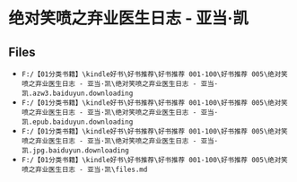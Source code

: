 # 绝对笑喷之弃业医生日志 - 亚当·凯

## Files

- `F:/【01分类书籍】\kindle好书\好书推荐\好书推荐 001-100\好书推荐 005\绝对笑喷之弃业医生日志 - 亚当·凯\绝对笑喷之弃业医生日志 - 亚当·凯.azw3.baiduyun.downloading`
- `F:/【01分类书籍】\kindle好书\好书推荐\好书推荐 001-100\好书推荐 005\绝对笑喷之弃业医生日志 - 亚当·凯\绝对笑喷之弃业医生日志 - 亚当·凯.epub.baiduyun.downloading`
- `F:/【01分类书籍】\kindle好书\好书推荐\好书推荐 001-100\好书推荐 005\绝对笑喷之弃业医生日志 - 亚当·凯\绝对笑喷之弃业医生日志 - 亚当·凯.jpg.baiduyun.downloading`
- `F:/【01分类书籍】\kindle好书\好书推荐\好书推荐 001-100\好书推荐 005\绝对笑喷之弃业医生日志 - 亚当·凯\files.md`
